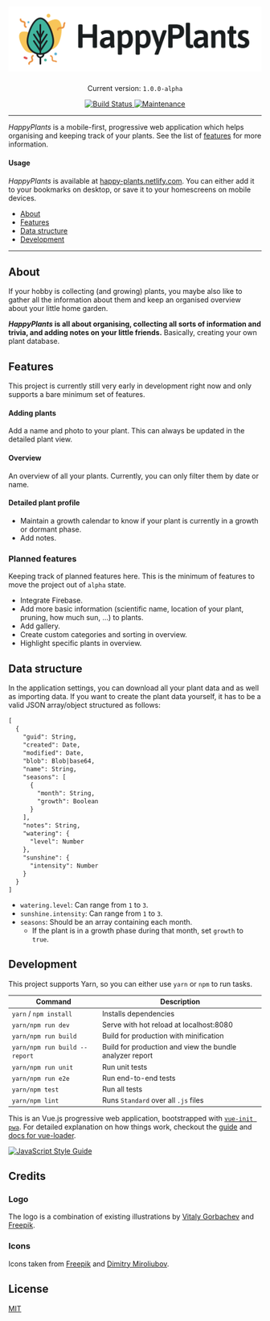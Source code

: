 <h1 align="center">
  <img src="resources/logo-readme.png" alt="HappyPlants 🌵🌱" />
</h1>

<p align="center">
  Current version: <code>1.0.0-alpha</code>
</p>

<p align="center">
  <a href="https://travis-ci.com/morkro/happy-plants">
    <img src="https://travis-ci.com/morkro/happy-plants.svg?token=jraMM7KwaR9EEq8wiKZk&branch=master)" alt="Build Status" />
    <img src="https://img.shields.io/maintenance/yes/2018.svg" alt="Maintenance" />
  </a>
</p>

---

_HappyPlants_ is a mobile-first, progressive web application which helps organising and keeping track of your plants. See the list of [features](#features) for more information.

#### Usage
_HappyPlants_ is available at [happy-plants.netlify.com](https://happy-plants.netlify.com). You can either add it to your bookmarks on desktop, or save it to your homescreens on mobile devices.

-   [About](#about)
-   [Features](#features)
-   [Data structure](#data-structure)
-   [Development](#development)

---

## About
If your hobby is collecting (and growing) plants, you maybe also like to gather all the information about them and keep an organised overview about your little home garden.

**_HappyPlants_ is all about organising, collecting all sorts of information and trivia, and adding notes on your little friends.** Basically, creating your own plant database.

## Features
This project is currently still very early in development right now and only supports a bare minimum set of features.

#### Adding plants
Add a name and photo to your plant. This can always be updated in the detailed plant view.

#### Overview
An overview of all your plants. Currently, you can only filter them by date or name.

#### Detailed plant profile
-   Maintain a growth calendar to know if your plant is currently in a growth or dormant phase.
-   Add notes.

### Planned features
Keeping track of planned features here. This is the minimum of features to move the project out of `alpha` state.

-   Integrate Firebase.
-   Add more basic information (scientific name, location of your plant, pruning, how much sun, ...) to plants.
-   Add gallery.
-   Create custom categories and sorting in overview.
-   Highlight specific plants in overview.

## Data structure
In the application settings, you can download all your plant data and as well as importing data. If you want to create the plant data yourself, it has to be a valid JSON array/object structured as follows:

```
[
  {
    "guid": String,
    "created": Date,
    "modified": Date,
    "blob": Blob|base64,
    "name": String,
    "seasons": [
      {
        "month": String,
        "growth": Boolean
      }
    ],
    "notes": String,
    "watering": {
      "level": Number
    },
    "sunshine": {
      "intensity": Number
    }
  }
]
```

-   `watering.level`: Can range from `1` to `3`.
-   `sunshine.intensity`: Can range from `1` to `3`.
-   `seasons`: Should be an array containing each month.
    -   If the plant is in a growth phase during that month, set `growth` to `true`.

## Development
This project supports Yarn, so you can either use `yarn` or `npm` to run tasks.

| Command | Description |
| ------- | ----------- |
| `yarn` / `npm install` | Installs dependencies |
| `yarn/npm run dev` | Serve with hot reload at localhost:8080 |
| `yarn/npm run build` | Build for production with minification |
| `yarn/npm run build --report` | Build for production and view the bundle analyzer report |
| `yarn/npm run unit` | Run unit tests |
| `yarn/npm run e2e` | Run end-to-end tests |
| `yarn/npm test` | Run all tests |
| `yarn/npm lint` | Runs `Standard` over all `.js` files |

This is an Vue.js progressive web application, bootstrapped with [`vue-init pwa`](https://github.com/vuejs-templates/pwa). For detailed explanation on how things work, checkout the [guide](http://vuejs-templates.github.io/webpack/) and [docs for vue-loader](http://vuejs.github.io/vue-loader).

[![JavaScript Style Guide](https://cdn.rawgit.com/standard/standard/master/badge.svg)](https://github.com/standard/standard)

## Credits
### Logo
The logo is a combination of existing illustrations by [Vitaly Gorbachev](https://www.flaticon.com/authors/vitaly-gorbachev) and [Freepik](https://www.flaticon.com/authors/freepik).

### Icons
Icons taken from [Freepik](http://www.freepik.com) and [Dimitry Miroliubov](http://www.flaticon.com/authors/dimitry-miroliubov).

## License
[MIT](https:/github.com/morkro/happy-plants/LICENSE)
